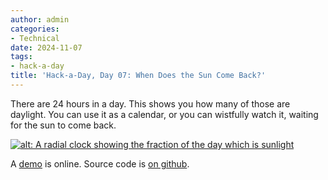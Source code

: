 ```yaml
---
author: admin
categories:
- Technical
date: 2024-11-07
tags:
- hack-a-day
title: 'Hack-a-Day, Day 07: When Does the Sun Come Back?'
---
```


There are 24 hours in a day. This shows you how many of those are daylight. You can use it as a calendar, or you can wistfully watch it, waiting for the sun to come back.

[![alt: A radial clock showing the fraction of the day which is sunlight](sunchart.png)](https://za3k.github.io/sunchart/)

A [demo](https://za3k.github.io/sunchart/) is online. Source code is [on github](https://github.com/za3k/sunchart).
